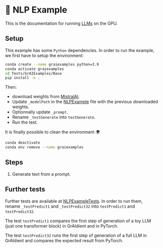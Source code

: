 #  🚀 NLP Example

This is the documentation for running 
[LLMs](../../Tests/GrAIExamples/NLPExample.swift) on the GPU.

## Setup

This example has some `Python` dependencies. In order to run 
the example, we first have to setup the environment: 

```bash
conda create --name graiexamples python=3.9
conda activate graiexamples
cd Tests/GrAIExamples/Base
pip install -e .
```

Then: 
- download weights from 
[MistralAI](https://docs.mistral.ai/getting-started/open_weight_models/).
- Update `_modelPath` in the 
[NLPExample](../../Tests/GrAIExamples/NLPExample.swift) file with the 
previous downloaded weights. 
- Optionnally update `_prompt`.
- Rename `_testGenerate` into `testGenerate`. 
- Run the test.

It is finally possible to clean the environment 🌍

```bash     
conda deactivate
conda env remove --name graiexamples
```

## Steps

1. Generate text from a prompt.   

## Further tests

Further tests are available at 
[NLPExampleTests](../../Tests/GrAIExamples/NLPExampleTests.swift). 
In order to run them, rename 
`_testPredict1` and `_testPredict32` into `testPredict1` and `testPredict32`.

The test `testPredict1` compares the first step of generation 
of a toy LLM (just one transformer block) in GrAIdient and in PyTorch.   

The test `testPredict32` runs the first step of generation 
of a full LLM in GrAIdient and compares the expected result from PyTorch.
